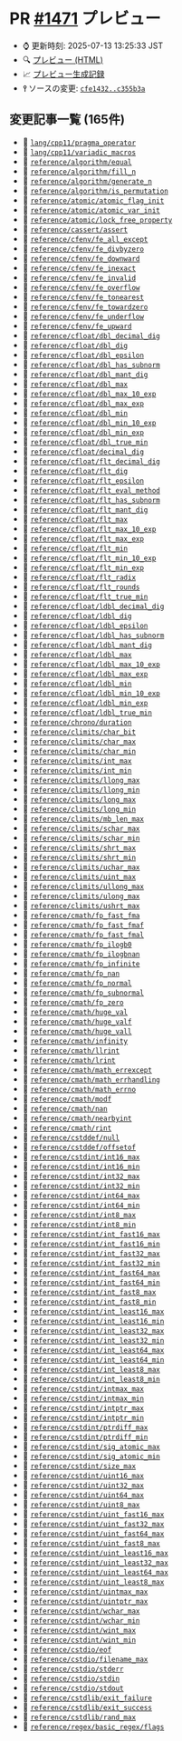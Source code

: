# PR [\#1471](https://github.com/cpprefjp/site/pull/1471) プレビュー
- &#x231a; 更新時刻: 2025-07-13 13:25:33 JST
- &#x1f50d; [プレビュー (HTML)](https://cpprefjp.github.io/site/gen/pull/1471)
- &#x1f4c8; [プレビュー生成記録](https://github.com/cpprefjp/site/actions?query=event%3Apull_request_target+branch%3Afix-define-style)
- **&#x2AEF;** ソースの変更: [`cfe1432..c355b3a`](https://github.com/cpprefjp/site/compare/cfe143235a01e9c082afc75a97b106af47d465ad..c355b3a013024b6ad9667200fa7fd95aaab495be)

## 変更記事一覧 (165件)

- &#x1f4dd; [`lang/cpp11/pragma_operator`](https://cpprefjp.github.io/site/gen/pull/1471/lang/cpp11/pragma_operator.html)
- &#x1f4dd; [`lang/cpp11/variadic_macros`](https://cpprefjp.github.io/site/gen/pull/1471/lang/cpp11/variadic_macros.html)
- &#x1f4dd; [`reference/algorithm/equal`](https://cpprefjp.github.io/site/gen/pull/1471/reference/algorithm/equal.html)
- &#x1f4dd; [`reference/algorithm/fill_n`](https://cpprefjp.github.io/site/gen/pull/1471/reference/algorithm/fill_n.html)
- &#x1f4dd; [`reference/algorithm/generate_n`](https://cpprefjp.github.io/site/gen/pull/1471/reference/algorithm/generate_n.html)
- &#x1f4dd; [`reference/algorithm/is_permutation`](https://cpprefjp.github.io/site/gen/pull/1471/reference/algorithm/is_permutation.html)
- &#x1f4dd; [`reference/atomic/atomic_flag_init`](https://cpprefjp.github.io/site/gen/pull/1471/reference/atomic/atomic_flag_init.html)
- &#x1f4dd; [`reference/atomic/atomic_var_init`](https://cpprefjp.github.io/site/gen/pull/1471/reference/atomic/atomic_var_init.html)
- &#x1f4dd; [`reference/atomic/lock_free_property`](https://cpprefjp.github.io/site/gen/pull/1471/reference/atomic/lock_free_property.html)
- &#x1f4dd; [`reference/cassert/assert`](https://cpprefjp.github.io/site/gen/pull/1471/reference/cassert/assert.html)
- &#x1f4dd; [`reference/cfenv/fe_all_except`](https://cpprefjp.github.io/site/gen/pull/1471/reference/cfenv/fe_all_except.html)
- &#x1f4dd; [`reference/cfenv/fe_divbyzero`](https://cpprefjp.github.io/site/gen/pull/1471/reference/cfenv/fe_divbyzero.html)
- &#x1f4dd; [`reference/cfenv/fe_downward`](https://cpprefjp.github.io/site/gen/pull/1471/reference/cfenv/fe_downward.html)
- &#x1f4dd; [`reference/cfenv/fe_inexact`](https://cpprefjp.github.io/site/gen/pull/1471/reference/cfenv/fe_inexact.html)
- &#x1f4dd; [`reference/cfenv/fe_invalid`](https://cpprefjp.github.io/site/gen/pull/1471/reference/cfenv/fe_invalid.html)
- &#x1f4dd; [`reference/cfenv/fe_overflow`](https://cpprefjp.github.io/site/gen/pull/1471/reference/cfenv/fe_overflow.html)
- &#x1f4dd; [`reference/cfenv/fe_tonearest`](https://cpprefjp.github.io/site/gen/pull/1471/reference/cfenv/fe_tonearest.html)
- &#x1f4dd; [`reference/cfenv/fe_towardzero`](https://cpprefjp.github.io/site/gen/pull/1471/reference/cfenv/fe_towardzero.html)
- &#x1f4dd; [`reference/cfenv/fe_underflow`](https://cpprefjp.github.io/site/gen/pull/1471/reference/cfenv/fe_underflow.html)
- &#x1f4dd; [`reference/cfenv/fe_upward`](https://cpprefjp.github.io/site/gen/pull/1471/reference/cfenv/fe_upward.html)
- &#x1f4dd; [`reference/cfloat/dbl_decimal_dig`](https://cpprefjp.github.io/site/gen/pull/1471/reference/cfloat/dbl_decimal_dig.html)
- &#x1f4dd; [`reference/cfloat/dbl_dig`](https://cpprefjp.github.io/site/gen/pull/1471/reference/cfloat/dbl_dig.html)
- &#x1f4dd; [`reference/cfloat/dbl_epsilon`](https://cpprefjp.github.io/site/gen/pull/1471/reference/cfloat/dbl_epsilon.html)
- &#x1f4dd; [`reference/cfloat/dbl_has_subnorm`](https://cpprefjp.github.io/site/gen/pull/1471/reference/cfloat/dbl_has_subnorm.html)
- &#x1f4dd; [`reference/cfloat/dbl_mant_dig`](https://cpprefjp.github.io/site/gen/pull/1471/reference/cfloat/dbl_mant_dig.html)
- &#x1f4dd; [`reference/cfloat/dbl_max`](https://cpprefjp.github.io/site/gen/pull/1471/reference/cfloat/dbl_max.html)
- &#x1f4dd; [`reference/cfloat/dbl_max_10_exp`](https://cpprefjp.github.io/site/gen/pull/1471/reference/cfloat/dbl_max_10_exp.html)
- &#x1f4dd; [`reference/cfloat/dbl_max_exp`](https://cpprefjp.github.io/site/gen/pull/1471/reference/cfloat/dbl_max_exp.html)
- &#x1f4dd; [`reference/cfloat/dbl_min`](https://cpprefjp.github.io/site/gen/pull/1471/reference/cfloat/dbl_min.html)
- &#x1f4dd; [`reference/cfloat/dbl_min_10_exp`](https://cpprefjp.github.io/site/gen/pull/1471/reference/cfloat/dbl_min_10_exp.html)
- &#x1f4dd; [`reference/cfloat/dbl_min_exp`](https://cpprefjp.github.io/site/gen/pull/1471/reference/cfloat/dbl_min_exp.html)
- &#x1f4dd; [`reference/cfloat/dbl_true_min`](https://cpprefjp.github.io/site/gen/pull/1471/reference/cfloat/dbl_true_min.html)
- &#x1f4dd; [`reference/cfloat/decimal_dig`](https://cpprefjp.github.io/site/gen/pull/1471/reference/cfloat/decimal_dig.html)
- &#x1f4dd; [`reference/cfloat/flt_decimal_dig`](https://cpprefjp.github.io/site/gen/pull/1471/reference/cfloat/flt_decimal_dig.html)
- &#x1f4dd; [`reference/cfloat/flt_dig`](https://cpprefjp.github.io/site/gen/pull/1471/reference/cfloat/flt_dig.html)
- &#x1f4dd; [`reference/cfloat/flt_epsilon`](https://cpprefjp.github.io/site/gen/pull/1471/reference/cfloat/flt_epsilon.html)
- &#x1f4dd; [`reference/cfloat/flt_eval_method`](https://cpprefjp.github.io/site/gen/pull/1471/reference/cfloat/flt_eval_method.html)
- &#x1f4dd; [`reference/cfloat/flt_has_subnorm`](https://cpprefjp.github.io/site/gen/pull/1471/reference/cfloat/flt_has_subnorm.html)
- &#x1f4dd; [`reference/cfloat/flt_mant_dig`](https://cpprefjp.github.io/site/gen/pull/1471/reference/cfloat/flt_mant_dig.html)
- &#x1f4dd; [`reference/cfloat/flt_max`](https://cpprefjp.github.io/site/gen/pull/1471/reference/cfloat/flt_max.html)
- &#x1f4dd; [`reference/cfloat/flt_max_10_exp`](https://cpprefjp.github.io/site/gen/pull/1471/reference/cfloat/flt_max_10_exp.html)
- &#x1f4dd; [`reference/cfloat/flt_max_exp`](https://cpprefjp.github.io/site/gen/pull/1471/reference/cfloat/flt_max_exp.html)
- &#x1f4dd; [`reference/cfloat/flt_min`](https://cpprefjp.github.io/site/gen/pull/1471/reference/cfloat/flt_min.html)
- &#x1f4dd; [`reference/cfloat/flt_min_10_exp`](https://cpprefjp.github.io/site/gen/pull/1471/reference/cfloat/flt_min_10_exp.html)
- &#x1f4dd; [`reference/cfloat/flt_min_exp`](https://cpprefjp.github.io/site/gen/pull/1471/reference/cfloat/flt_min_exp.html)
- &#x1f4dd; [`reference/cfloat/flt_radix`](https://cpprefjp.github.io/site/gen/pull/1471/reference/cfloat/flt_radix.html)
- &#x1f4dd; [`reference/cfloat/flt_rounds`](https://cpprefjp.github.io/site/gen/pull/1471/reference/cfloat/flt_rounds.html)
- &#x1f4dd; [`reference/cfloat/flt_true_min`](https://cpprefjp.github.io/site/gen/pull/1471/reference/cfloat/flt_true_min.html)
- &#x1f4dd; [`reference/cfloat/ldbl_decimal_dig`](https://cpprefjp.github.io/site/gen/pull/1471/reference/cfloat/ldbl_decimal_dig.html)
- &#x1f4dd; [`reference/cfloat/ldbl_dig`](https://cpprefjp.github.io/site/gen/pull/1471/reference/cfloat/ldbl_dig.html)
- &#x1f4dd; [`reference/cfloat/ldbl_epsilon`](https://cpprefjp.github.io/site/gen/pull/1471/reference/cfloat/ldbl_epsilon.html)
- &#x1f4dd; [`reference/cfloat/ldbl_has_subnorm`](https://cpprefjp.github.io/site/gen/pull/1471/reference/cfloat/ldbl_has_subnorm.html)
- &#x1f4dd; [`reference/cfloat/ldbl_mant_dig`](https://cpprefjp.github.io/site/gen/pull/1471/reference/cfloat/ldbl_mant_dig.html)
- &#x1f4dd; [`reference/cfloat/ldbl_max`](https://cpprefjp.github.io/site/gen/pull/1471/reference/cfloat/ldbl_max.html)
- &#x1f4dd; [`reference/cfloat/ldbl_max_10_exp`](https://cpprefjp.github.io/site/gen/pull/1471/reference/cfloat/ldbl_max_10_exp.html)
- &#x1f4dd; [`reference/cfloat/ldbl_max_exp`](https://cpprefjp.github.io/site/gen/pull/1471/reference/cfloat/ldbl_max_exp.html)
- &#x1f4dd; [`reference/cfloat/ldbl_min`](https://cpprefjp.github.io/site/gen/pull/1471/reference/cfloat/ldbl_min.html)
- &#x1f4dd; [`reference/cfloat/ldbl_min_10_exp`](https://cpprefjp.github.io/site/gen/pull/1471/reference/cfloat/ldbl_min_10_exp.html)
- &#x1f4dd; [`reference/cfloat/ldbl_min_exp`](https://cpprefjp.github.io/site/gen/pull/1471/reference/cfloat/ldbl_min_exp.html)
- &#x1f4dd; [`reference/cfloat/ldbl_true_min`](https://cpprefjp.github.io/site/gen/pull/1471/reference/cfloat/ldbl_true_min.html)
- &#x1f4dd; [`reference/chrono/duration`](https://cpprefjp.github.io/site/gen/pull/1471/reference/chrono/duration.html)
- &#x1f4dd; [`reference/climits/char_bit`](https://cpprefjp.github.io/site/gen/pull/1471/reference/climits/char_bit.html)
- &#x1f4dd; [`reference/climits/char_max`](https://cpprefjp.github.io/site/gen/pull/1471/reference/climits/char_max.html)
- &#x1f4dd; [`reference/climits/char_min`](https://cpprefjp.github.io/site/gen/pull/1471/reference/climits/char_min.html)
- &#x1f4dd; [`reference/climits/int_max`](https://cpprefjp.github.io/site/gen/pull/1471/reference/climits/int_max.html)
- &#x1f4dd; [`reference/climits/int_min`](https://cpprefjp.github.io/site/gen/pull/1471/reference/climits/int_min.html)
- &#x1f4dd; [`reference/climits/llong_max`](https://cpprefjp.github.io/site/gen/pull/1471/reference/climits/llong_max.html)
- &#x1f4dd; [`reference/climits/llong_min`](https://cpprefjp.github.io/site/gen/pull/1471/reference/climits/llong_min.html)
- &#x1f4dd; [`reference/climits/long_max`](https://cpprefjp.github.io/site/gen/pull/1471/reference/climits/long_max.html)
- &#x1f4dd; [`reference/climits/long_min`](https://cpprefjp.github.io/site/gen/pull/1471/reference/climits/long_min.html)
- &#x1f4dd; [`reference/climits/mb_len_max`](https://cpprefjp.github.io/site/gen/pull/1471/reference/climits/mb_len_max.html)
- &#x1f4dd; [`reference/climits/schar_max`](https://cpprefjp.github.io/site/gen/pull/1471/reference/climits/schar_max.html)
- &#x1f4dd; [`reference/climits/schar_min`](https://cpprefjp.github.io/site/gen/pull/1471/reference/climits/schar_min.html)
- &#x1f4dd; [`reference/climits/shrt_max`](https://cpprefjp.github.io/site/gen/pull/1471/reference/climits/shrt_max.html)
- &#x1f4dd; [`reference/climits/shrt_min`](https://cpprefjp.github.io/site/gen/pull/1471/reference/climits/shrt_min.html)
- &#x1f4dd; [`reference/climits/uchar_max`](https://cpprefjp.github.io/site/gen/pull/1471/reference/climits/uchar_max.html)
- &#x1f4dd; [`reference/climits/uint_max`](https://cpprefjp.github.io/site/gen/pull/1471/reference/climits/uint_max.html)
- &#x1f4dd; [`reference/climits/ullong_max`](https://cpprefjp.github.io/site/gen/pull/1471/reference/climits/ullong_max.html)
- &#x1f4dd; [`reference/climits/ulong_max`](https://cpprefjp.github.io/site/gen/pull/1471/reference/climits/ulong_max.html)
- &#x1f4dd; [`reference/climits/ushrt_max`](https://cpprefjp.github.io/site/gen/pull/1471/reference/climits/ushrt_max.html)
- &#x1f4dd; [`reference/cmath/fp_fast_fma`](https://cpprefjp.github.io/site/gen/pull/1471/reference/cmath/fp_fast_fma.html)
- &#x1f4dd; [`reference/cmath/fp_fast_fmaf`](https://cpprefjp.github.io/site/gen/pull/1471/reference/cmath/fp_fast_fmaf.html)
- &#x1f4dd; [`reference/cmath/fp_fast_fmal`](https://cpprefjp.github.io/site/gen/pull/1471/reference/cmath/fp_fast_fmal.html)
- &#x1f4dd; [`reference/cmath/fp_ilogb0`](https://cpprefjp.github.io/site/gen/pull/1471/reference/cmath/fp_ilogb0.html)
- &#x1f4dd; [`reference/cmath/fp_ilogbnan`](https://cpprefjp.github.io/site/gen/pull/1471/reference/cmath/fp_ilogbnan.html)
- &#x1f4dd; [`reference/cmath/fp_infinite`](https://cpprefjp.github.io/site/gen/pull/1471/reference/cmath/fp_infinite.html)
- &#x1f4dd; [`reference/cmath/fp_nan`](https://cpprefjp.github.io/site/gen/pull/1471/reference/cmath/fp_nan.html)
- &#x1f4dd; [`reference/cmath/fp_normal`](https://cpprefjp.github.io/site/gen/pull/1471/reference/cmath/fp_normal.html)
- &#x1f4dd; [`reference/cmath/fp_subnormal`](https://cpprefjp.github.io/site/gen/pull/1471/reference/cmath/fp_subnormal.html)
- &#x1f4dd; [`reference/cmath/fp_zero`](https://cpprefjp.github.io/site/gen/pull/1471/reference/cmath/fp_zero.html)
- &#x1f4dd; [`reference/cmath/huge_val`](https://cpprefjp.github.io/site/gen/pull/1471/reference/cmath/huge_val.html)
- &#x1f4dd; [`reference/cmath/huge_valf`](https://cpprefjp.github.io/site/gen/pull/1471/reference/cmath/huge_valf.html)
- &#x1f4dd; [`reference/cmath/huge_vall`](https://cpprefjp.github.io/site/gen/pull/1471/reference/cmath/huge_vall.html)
- &#x1f4dd; [`reference/cmath/infinity`](https://cpprefjp.github.io/site/gen/pull/1471/reference/cmath/infinity.html)
- &#x1f4dd; [`reference/cmath/llrint`](https://cpprefjp.github.io/site/gen/pull/1471/reference/cmath/llrint.html)
- &#x1f4dd; [`reference/cmath/lrint`](https://cpprefjp.github.io/site/gen/pull/1471/reference/cmath/lrint.html)
- &#x1f4dd; [`reference/cmath/math_errexcept`](https://cpprefjp.github.io/site/gen/pull/1471/reference/cmath/math_errexcept.html)
- &#x1f4dd; [`reference/cmath/math_errhandling`](https://cpprefjp.github.io/site/gen/pull/1471/reference/cmath/math_errhandling.html)
- &#x1f4dd; [`reference/cmath/math_errno`](https://cpprefjp.github.io/site/gen/pull/1471/reference/cmath/math_errno.html)
- &#x1f4dd; [`reference/cmath/modf`](https://cpprefjp.github.io/site/gen/pull/1471/reference/cmath/modf.html)
- &#x1f4dd; [`reference/cmath/nan`](https://cpprefjp.github.io/site/gen/pull/1471/reference/cmath/nan.html)
- &#x1f4dd; [`reference/cmath/nearbyint`](https://cpprefjp.github.io/site/gen/pull/1471/reference/cmath/nearbyint.html)
- &#x1f4dd; [`reference/cmath/rint`](https://cpprefjp.github.io/site/gen/pull/1471/reference/cmath/rint.html)
- &#x1f4dd; [`reference/cstddef/null`](https://cpprefjp.github.io/site/gen/pull/1471/reference/cstddef/null.html)
- &#x1f4dd; [`reference/cstddef/offsetof`](https://cpprefjp.github.io/site/gen/pull/1471/reference/cstddef/offsetof.html)
- &#x1f4dd; [`reference/cstdint/int16_max`](https://cpprefjp.github.io/site/gen/pull/1471/reference/cstdint/int16_max.html)
- &#x1f4dd; [`reference/cstdint/int16_min`](https://cpprefjp.github.io/site/gen/pull/1471/reference/cstdint/int16_min.html)
- &#x1f4dd; [`reference/cstdint/int32_max`](https://cpprefjp.github.io/site/gen/pull/1471/reference/cstdint/int32_max.html)
- &#x1f4dd; [`reference/cstdint/int32_min`](https://cpprefjp.github.io/site/gen/pull/1471/reference/cstdint/int32_min.html)
- &#x1f4dd; [`reference/cstdint/int64_max`](https://cpprefjp.github.io/site/gen/pull/1471/reference/cstdint/int64_max.html)
- &#x1f4dd; [`reference/cstdint/int64_min`](https://cpprefjp.github.io/site/gen/pull/1471/reference/cstdint/int64_min.html)
- &#x1f4dd; [`reference/cstdint/int8_max`](https://cpprefjp.github.io/site/gen/pull/1471/reference/cstdint/int8_max.html)
- &#x1f4dd; [`reference/cstdint/int8_min`](https://cpprefjp.github.io/site/gen/pull/1471/reference/cstdint/int8_min.html)
- &#x1f4dd; [`reference/cstdint/int_fast16_max`](https://cpprefjp.github.io/site/gen/pull/1471/reference/cstdint/int_fast16_max.html)
- &#x1f4dd; [`reference/cstdint/int_fast16_min`](https://cpprefjp.github.io/site/gen/pull/1471/reference/cstdint/int_fast16_min.html)
- &#x1f4dd; [`reference/cstdint/int_fast32_max`](https://cpprefjp.github.io/site/gen/pull/1471/reference/cstdint/int_fast32_max.html)
- &#x1f4dd; [`reference/cstdint/int_fast32_min`](https://cpprefjp.github.io/site/gen/pull/1471/reference/cstdint/int_fast32_min.html)
- &#x1f4dd; [`reference/cstdint/int_fast64_max`](https://cpprefjp.github.io/site/gen/pull/1471/reference/cstdint/int_fast64_max.html)
- &#x1f4dd; [`reference/cstdint/int_fast64_min`](https://cpprefjp.github.io/site/gen/pull/1471/reference/cstdint/int_fast64_min.html)
- &#x1f4dd; [`reference/cstdint/int_fast8_max`](https://cpprefjp.github.io/site/gen/pull/1471/reference/cstdint/int_fast8_max.html)
- &#x1f4dd; [`reference/cstdint/int_fast8_min`](https://cpprefjp.github.io/site/gen/pull/1471/reference/cstdint/int_fast8_min.html)
- &#x1f4dd; [`reference/cstdint/int_least16_max`](https://cpprefjp.github.io/site/gen/pull/1471/reference/cstdint/int_least16_max.html)
- &#x1f4dd; [`reference/cstdint/int_least16_min`](https://cpprefjp.github.io/site/gen/pull/1471/reference/cstdint/int_least16_min.html)
- &#x1f4dd; [`reference/cstdint/int_least32_max`](https://cpprefjp.github.io/site/gen/pull/1471/reference/cstdint/int_least32_max.html)
- &#x1f4dd; [`reference/cstdint/int_least32_min`](https://cpprefjp.github.io/site/gen/pull/1471/reference/cstdint/int_least32_min.html)
- &#x1f4dd; [`reference/cstdint/int_least64_max`](https://cpprefjp.github.io/site/gen/pull/1471/reference/cstdint/int_least64_max.html)
- &#x1f4dd; [`reference/cstdint/int_least64_min`](https://cpprefjp.github.io/site/gen/pull/1471/reference/cstdint/int_least64_min.html)
- &#x1f4dd; [`reference/cstdint/int_least8_max`](https://cpprefjp.github.io/site/gen/pull/1471/reference/cstdint/int_least8_max.html)
- &#x1f4dd; [`reference/cstdint/int_least8_min`](https://cpprefjp.github.io/site/gen/pull/1471/reference/cstdint/int_least8_min.html)
- &#x1f4dd; [`reference/cstdint/intmax_max`](https://cpprefjp.github.io/site/gen/pull/1471/reference/cstdint/intmax_max.html)
- &#x1f4dd; [`reference/cstdint/intmax_min`](https://cpprefjp.github.io/site/gen/pull/1471/reference/cstdint/intmax_min.html)
- &#x1f4dd; [`reference/cstdint/intptr_max`](https://cpprefjp.github.io/site/gen/pull/1471/reference/cstdint/intptr_max.html)
- &#x1f4dd; [`reference/cstdint/intptr_min`](https://cpprefjp.github.io/site/gen/pull/1471/reference/cstdint/intptr_min.html)
- &#x1f4dd; [`reference/cstdint/ptrdiff_max`](https://cpprefjp.github.io/site/gen/pull/1471/reference/cstdint/ptrdiff_max.html)
- &#x1f4dd; [`reference/cstdint/ptrdiff_min`](https://cpprefjp.github.io/site/gen/pull/1471/reference/cstdint/ptrdiff_min.html)
- &#x1f4dd; [`reference/cstdint/sig_atomic_max`](https://cpprefjp.github.io/site/gen/pull/1471/reference/cstdint/sig_atomic_max.html)
- &#x1f4dd; [`reference/cstdint/sig_atomic_min`](https://cpprefjp.github.io/site/gen/pull/1471/reference/cstdint/sig_atomic_min.html)
- &#x1f4dd; [`reference/cstdint/size_max`](https://cpprefjp.github.io/site/gen/pull/1471/reference/cstdint/size_max.html)
- &#x1f4dd; [`reference/cstdint/uint16_max`](https://cpprefjp.github.io/site/gen/pull/1471/reference/cstdint/uint16_max.html)
- &#x1f4dd; [`reference/cstdint/uint32_max`](https://cpprefjp.github.io/site/gen/pull/1471/reference/cstdint/uint32_max.html)
- &#x1f4dd; [`reference/cstdint/uint64_max`](https://cpprefjp.github.io/site/gen/pull/1471/reference/cstdint/uint64_max.html)
- &#x1f4dd; [`reference/cstdint/uint8_max`](https://cpprefjp.github.io/site/gen/pull/1471/reference/cstdint/uint8_max.html)
- &#x1f4dd; [`reference/cstdint/uint_fast16_max`](https://cpprefjp.github.io/site/gen/pull/1471/reference/cstdint/uint_fast16_max.html)
- &#x1f4dd; [`reference/cstdint/uint_fast32_max`](https://cpprefjp.github.io/site/gen/pull/1471/reference/cstdint/uint_fast32_max.html)
- &#x1f4dd; [`reference/cstdint/uint_fast64_max`](https://cpprefjp.github.io/site/gen/pull/1471/reference/cstdint/uint_fast64_max.html)
- &#x1f4dd; [`reference/cstdint/uint_fast8_max`](https://cpprefjp.github.io/site/gen/pull/1471/reference/cstdint/uint_fast8_max.html)
- &#x1f4dd; [`reference/cstdint/uint_least16_max`](https://cpprefjp.github.io/site/gen/pull/1471/reference/cstdint/uint_least16_max.html)
- &#x1f4dd; [`reference/cstdint/uint_least32_max`](https://cpprefjp.github.io/site/gen/pull/1471/reference/cstdint/uint_least32_max.html)
- &#x1f4dd; [`reference/cstdint/uint_least64_max`](https://cpprefjp.github.io/site/gen/pull/1471/reference/cstdint/uint_least64_max.html)
- &#x1f4dd; [`reference/cstdint/uint_least8_max`](https://cpprefjp.github.io/site/gen/pull/1471/reference/cstdint/uint_least8_max.html)
- &#x1f4dd; [`reference/cstdint/uintmax_max`](https://cpprefjp.github.io/site/gen/pull/1471/reference/cstdint/uintmax_max.html)
- &#x1f4dd; [`reference/cstdint/uintptr_max`](https://cpprefjp.github.io/site/gen/pull/1471/reference/cstdint/uintptr_max.html)
- &#x1f4dd; [`reference/cstdint/wchar_max`](https://cpprefjp.github.io/site/gen/pull/1471/reference/cstdint/wchar_max.html)
- &#x1f4dd; [`reference/cstdint/wchar_min`](https://cpprefjp.github.io/site/gen/pull/1471/reference/cstdint/wchar_min.html)
- &#x1f4dd; [`reference/cstdint/wint_max`](https://cpprefjp.github.io/site/gen/pull/1471/reference/cstdint/wint_max.html)
- &#x1f4dd; [`reference/cstdint/wint_min`](https://cpprefjp.github.io/site/gen/pull/1471/reference/cstdint/wint_min.html)
- &#x1f4dd; [`reference/cstdio/eof`](https://cpprefjp.github.io/site/gen/pull/1471/reference/cstdio/eof.html)
- &#x1f4dd; [`reference/cstdio/filename_max`](https://cpprefjp.github.io/site/gen/pull/1471/reference/cstdio/filename_max.html)
- &#x1f4dd; [`reference/cstdio/stderr`](https://cpprefjp.github.io/site/gen/pull/1471/reference/cstdio/stderr.html)
- &#x1f4dd; [`reference/cstdio/stdin`](https://cpprefjp.github.io/site/gen/pull/1471/reference/cstdio/stdin.html)
- &#x1f4dd; [`reference/cstdio/stdout`](https://cpprefjp.github.io/site/gen/pull/1471/reference/cstdio/stdout.html)
- &#x1f4dd; [`reference/cstdlib/exit_failure`](https://cpprefjp.github.io/site/gen/pull/1471/reference/cstdlib/exit_failure.html)
- &#x1f4dd; [`reference/cstdlib/exit_success`](https://cpprefjp.github.io/site/gen/pull/1471/reference/cstdlib/exit_success.html)
- &#x1f4dd; [`reference/cstdlib/rand_max`](https://cpprefjp.github.io/site/gen/pull/1471/reference/cstdlib/rand_max.html)
- &#x1f4dd; [`reference/regex/basic_regex/flags`](https://cpprefjp.github.io/site/gen/pull/1471/reference/regex/basic_regex/flags.html)
